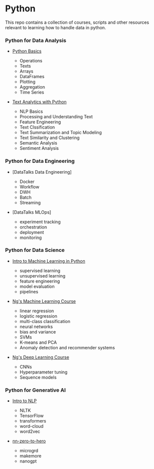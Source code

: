 # Python
This repo contains a collection of courses, scripts and other resources relevant to learning how to handle data in python.

### Python for Data Analysis
- [Python Basics](https://github.com/ramseywise/Python/tree/master/data-analytics/Python%20Basics)
    - Operations
    - Texts
    - Arrays
    - DataFrames
    - Plotting
    - Aggregation
    - Time Series

- [Text Analytics with Python](https://github.com/ramseywise/Python/tree/main/data-analytics/Text%20Analytics%20with%20Python)
    - NLP Basics
    - Processing and Understanding Text
    - Feature Engineering
    - Text Clssification
    - Text Summarization and Topic Modeling
    - Text Similarity and Clustering
    - Semantic Analysis
    - Sentiment Analysis

### Python for Data Engineering
- [DataTalks Data Engineering]
    - Docker
    - Workflow
    - DWH
    - Batch
    - Streaming

- [DataTalks MLOps]
    - experiment tracking
    - orchestration
    - deployment
    - monitoring

### Python for Data Science
- [Intro to Machine Learning in Python](https://github.com/ramseywise/Python/tree/main/data-science/Intro%20to%20Machine%20Learning%20in%20Python)
    - supervised learning
    - unsupervised learning
    - feature engineering
    - model evaluation
    - pipelines
    
- [Ng's Machine Learning Course](https://github.com/ramseywise/Python/tree/main/data-science/Ng's%20Machine%20Learning%20Course)
    - linear regression
    - logistic regression
    - multi-class classification
    - neural networks
    - bias and variance
    - SVMs
    - K-means and PCA
    - Anomaly detection and recommender systems

- [Ng's Deep Learning Course](https://github.com/ramseywise/Python/tree/main/data-science/Ng's%20Deep%20Learning%20Course)
    - CNNs
    - Hyperparameter tuning
    - Sequence models


### Python for Generative AI
- [Intro to NLP](https://github.com/ramseywise/Python/tree/main/generative-ai/intro-to-nlp)
    - NLTK
    - TensorFlow
    - transformers
    - word-cloud
    - word2vec

- [nn-zero-to-hero](https://github.com/ramseywise/Python/tree/main/generative-ai/nn-zero-to-hero)
    - microgrd
    - makemore
    - nanogpt